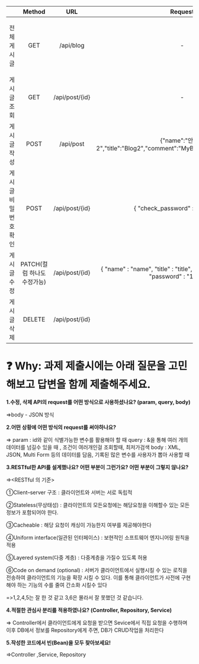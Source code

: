 |                       | Method |       URL      |                                            Request                                           |                                                                                                                                                                                                                                        Response                                                                                                                                                                                                                                        |
|-----------------------|:------:|:--------------:|:--------------------------------------------------------------------------------------------:|:--------------------------------------------------------------------------------------------------------------------------------------------------------------------------------------------------------------------------------------------------------------------------------------------------------------------------------------------------------------------------------------------------------------------------------------------------------------------------------------:|
| 전체 게시글 | GET    | /api/blog      | -                                                                                            |  {"createdAt": "2022-08-18T14:55:28.779275",                "id": 3,             "name": "안진우",                                                                 "title":"Blog"},{"createdAt": "2022-08-18T05:31:04.293865","id": 2,"name": "안진우","title": "Blog"} |
| 게시글 조회           | GET    | /api/post/{id} | -                                                                                            | {"createdAt": "2022-08-18T12:33:42.894199","name": "안진우","title": "Blog","comment": "MyBlog"}|                                                                                                                                                                                         
| 게시글 작성           | POST   | /api/post      | {"name":"안진우2","title":"Blog2","comment":"MyBlog2","password":"1234"} |{"createdAt": "2022-08-18T14:57:38.4942788","id": 4,"name": "안진우2",\"title": "Blog2"}|
| 게시글 비밀번호 확인  | POST   | /api/post/{id} | { "check_password" :"password" }                                                       |비밀번호가 일치합니다.                                                               
| 게시글 수정           | PATCH(컬럼 하나도 수정가능)    | /api/post/{id} | {   "name" : "name",   "title" : "title",   "comment" : "comment",   "password" : "12345"  }    | 수정되었습니다.                                                                                     |
| 게시글 삭제           | DELETE | /api/post/{id} |                    |             id 번째 게시물이 삭제되었습니다.                                                 |


# ❓ **Why: 과제 제출시에는 아래 질문을 고민해보고 답변을 함께 제출해주세요.**

**1.수정, 삭제 API의 request를 어떤 방식으로 사용하셨나요? (param, query, body)**

=>body - JSON 방식

**2.어떤 상황에 어떤 방식의 request를 써야하나요?**

=> param :  id와 같이 식별가능한 변수를 활용해야 할 때
   query :  &을 통해 여러 개의 데이터를 넘길수 있을 때 , 조건이 여러개인걸 조회할때, 최저가검색
   body :  XML, JSON, Multi Form 등의 데이터를 담음, 기록된 많은 변수를 사용자가 뽑아 사용할 때
   
**3.RESTful한 API를 설계했나요? 어떤 부분이 그런가요? 어떤 부분이 그렇지 않나요?**

=><RESTful 의 기준>

①Client–server 구조 : 클라이언트와 서버는 서로 독립적

②Stateless(무상태성) : 클라이언트의 모든요청에는 해당요청을 이해할수 있는 모든 정보가 포함되어야 한다.

③Cacheable : 해당 요청이 캐싱이 가능한지 여부를 제공해야한다

④Uniform interface(일관된 인터페이스) : 보현적인 소프트웨어 엔지니어링 원칙을 적용

⑤Layered system(다중 계층) : 다중계층을 가질수 있도록 허용

⑥Code on demand (optional)  : 서버가 클라이언트에서 실행시킬 수 있는 로직을 전송하여 클라이언트의 기능을 확장 시킬 수 있다. 이를 통해 클라이언트가 사전에 구현해야 하는 기능의 수를 줄여 간소화 시킬수 있다

=>1,2,4,5는 잘 한 것 같고 3,6은 몰라서 잘 못했던 것 같습니다.

**4.적절한 관심사 분리를 적용하였나요? (Controller, Repository, Service)**

=>  Controller에서 클라이언트에게 요청을 받으면 Sevice에서 직접 요청을 수행하며 이후 DB에서 정보를 Repository에게 주면, DB가 CRUD작업을 처리한다

**5.작성한 코드에서 빈(Bean)을 모두 찾아보세요!**

=>Controller ,Service, Repository


